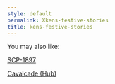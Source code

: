 ```yaml
---
style: default
permalink: Xkens-festive-stories
title: kens-festive-stories
---
```

You may also like:

[SCP-1897](http://scp-wiki.net/scp-1897)

[Cavalcade (Hub)](http://scp-wiki.net/cavalcade-hub)
